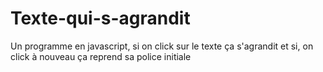 # Texte-qui-s-agrandit
Un programme en javascript, si on click sur le texte ça s'agrandit et si, on click à nouveau ça reprend sa police initiale
